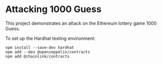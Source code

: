 # Attacking 1000 Guess

This project demonstrates an attack on the Ethereum lottery game 1000 Guess. 

To set up the Hardhat testing environment:

```shell
npm install --save-dev hardhat
npm add --dev @openzeppelin/contracts
npm add @chainlink/contracts
```

